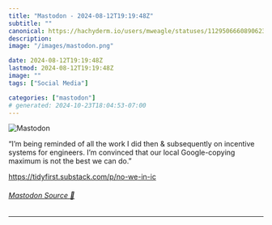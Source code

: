 ```yaml
---
title: "Mastodon - 2024-08-12T19:19:48Z"
subtitle: ""
canonical: https://hachyderm.io/users/mweagle/statuses/112950666089062395
description:
image: "/images/mastodon.png"

date: 2024-08-12T19:19:48Z
lastmod: 2024-08-12T19:19:48Z
image: ""
tags: ["Social Media"]

categories: ["mastodon"]
# generated: 2024-10-23T18:04:53-07:00
---
```

![Mastodon](/images/mastodon.png)

<p>“I’m being reminded of all the work I did then &amp; subsequently on incentive systems for engineers. I’m convinced that our local Google-copying maximum is not the best we can do.”</p><p><a href="https://tidyfirst.substack.com/p/no-we-in-ic" target="_blank" rel="nofollow noopener noreferrer" translate="no"><span class="invisible">https://</span><span class="ellipsis">tidyfirst.substack.com/p/no-we</span><span class="invisible">-in-ic</span></a></p>


###### [Mastodon Source 🐘](https://hachyderm.io/@mweagle/112950666089062395)

___

